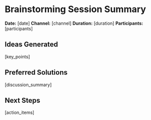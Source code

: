 # Brainstorming Session Summary

**Date:** [date]
**Channel:** [channel]
**Duration:** [duration]
**Participants:** [participants]

## Ideas Generated
[key_points]

## Preferred Solutions
[discussion_summary]

## Next Steps
[action_items]